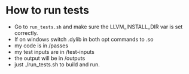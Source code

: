 # How to run tests

- Go to `run_tests.sh` and make sure the LLVM_INSTALL_DIR var is set correctly.
- If on windows switch .dylib in both opt commands to .so
- my code is in /passes
- my test inputs are in /test-inputs
- the output will be in /outputs
- just ./run_tests.sh to build and run.
